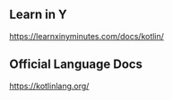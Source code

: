 
## Learn in Y

https://learnxinyminutes.com/docs/kotlin/


## Official Language Docs

https://kotlinlang.org/

